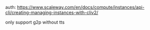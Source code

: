 auth:
https://www.scaleway.com/en/docs/compute/instances/api-cli/creating-managing-instances-with-cliv2/


only support g2p without tts